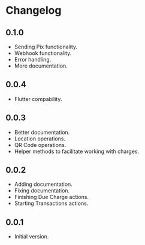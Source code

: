 # Changelog

## 0.1.0

- Sending Pix functionality.
- Webhook functionality.
- Error handling.
- More documentation.

## 0.0.4

- Flutter compability.

## 0.0.3

- Better documentation.
- Location operations.
- QR Code operations.
- Helper methods to facilitate working with charges.

## 0.0.2

- Adding documentation.
- Fixing documentation.
- Finishing Due Charge actions.
- Starting Transactions actions.

## 0.0.1

- Initial version.
